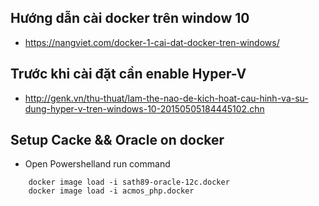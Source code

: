 ## Hướng dẫn cài docker trên window 10
- https://nangviet.com/docker-1-cai-dat-docker-tren-windows/

## Trước khi cài đặt cần enable Hyper-V
- http://genk.vn/thu-thuat/lam-the-nao-de-kich-hoat-cau-hinh-va-su-dung-hyper-v-tren-windows-10-20150505184445102.chn

## Setup Cacke && Oracle on docker

- Open Powershelland run command

```
	docker image load -i sath89-oracle-12c.docker
	docker image load -i acmos_php.docker
```
